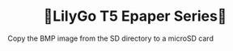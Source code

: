 
<h1 align = "center">🌟LilyGo T5 Epaper Series🌟</h1>

Copy the BMP image from the SD directory to a microSD card




